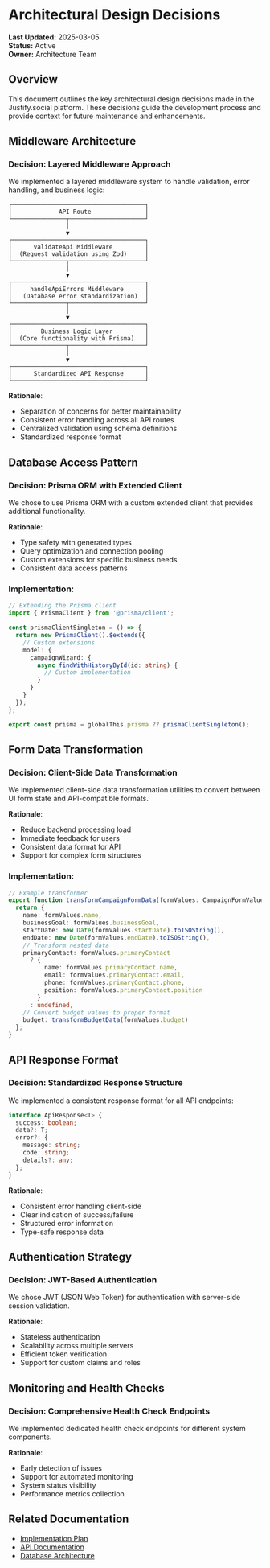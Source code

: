 # Architectural Design Decisions

**Last Updated:** 2025-03-05  
**Status:** Active  
**Owner:** Architecture Team

## Overview

This document outlines the key architectural design decisions made in the Justify.social platform. These decisions guide the development process and provide context for future maintenance and enhancements.

## Middleware Architecture

### Decision: Layered Middleware Approach

We implemented a layered middleware system to handle validation, error handling, and business logic:

```
┌─────────────────────────────────────┐
│             API Route               │
└───────────────┬─────────────────────┘
                │
                ▼
┌─────────────────────────────────────┐
│      validateApi Middleware         │
│  (Request validation using Zod)     │
└───────────────┬─────────────────────┘
                │
                ▼
┌─────────────────────────────────────┐
│     handleApiErrors Middleware      │
│   (Database error standardization)  │
└───────────────┬─────────────────────┘
                │
                ▼
┌─────────────────────────────────────┐
│        Business Logic Layer         │
│  (Core functionality with Prisma)   │
└───────────────┬─────────────────────┘
                │
                ▼
┌─────────────────────────────────────┐
│      Standardized API Response      │
└─────────────────────────────────────┘
```

**Rationale**:
- Separation of concerns for better maintainability
- Consistent error handling across all API routes
- Centralized validation using schema definitions
- Standardized response format

## Database Access Pattern

### Decision: Prisma ORM with Extended Client

We chose to use Prisma ORM with a custom extended client that provides additional functionality.

**Rationale**:
- Type safety with generated types
- Query optimization and connection pooling
- Custom extensions for specific business needs
- Consistent data access patterns

### Implementation:

```typescript
// Extending the Prisma client
import { PrismaClient } from '@prisma/client';

const prismaClientSingleton = () => {
  return new PrismaClient().$extends({
    // Custom extensions
    model: {
      campaignWizard: {
        async findWithHistoryById(id: string) {
          // Custom implementation
        }
      }
    }
  });
};

export const prisma = globalThis.prisma ?? prismaClientSingleton();
```

## Form Data Transformation

### Decision: Client-Side Data Transformation

We implemented client-side data transformation utilities to convert between UI form state and API-compatible formats.

**Rationale**:
- Reduce backend processing load
- Immediate feedback for users
- Consistent data format for API
- Support for complex form structures

### Implementation:

```typescript
// Example transformer
export function transformCampaignFormData(formValues: CampaignFormValues): CampaignApiPayload {
  return {
    name: formValues.name,
    businessGoal: formValues.businessGoal,
    startDate: new Date(formValues.startDate).toISOString(),
    endDate: new Date(formValues.endDate).toISOString(),
    // Transform nested data
    primaryContact: formValues.primaryContact 
      ? {
          name: formValues.primaryContact.name,
          email: formValues.primaryContact.email,
          phone: formValues.primaryContact.phone,
          position: formValues.primaryContact.position
        }
      : undefined,
    // Convert budget values to proper format
    budget: transformBudgetData(formValues.budget)
  };
}
```

## API Response Format

### Decision: Standardized Response Structure

We implemented a consistent response format for all API endpoints:

```typescript
interface ApiResponse<T> {
  success: boolean;
  data?: T;
  error?: {
    message: string;
    code: string;
    details?: any;
  };
}
```

**Rationale**:
- Consistent error handling client-side
- Clear indication of success/failure
- Structured error information
- Type-safe response data

## Authentication Strategy

### Decision: JWT-Based Authentication

We chose JWT (JSON Web Token) for authentication with server-side session validation.

**Rationale**:
- Stateless authentication
- Scalability across multiple servers
- Efficient token verification
- Support for custom claims and roles

## Monitoring and Health Checks

### Decision: Comprehensive Health Check Endpoints

We implemented dedicated health check endpoints for different system components.

**Rationale**:
- Early detection of issues
- Support for automated monitoring
- System status visibility
- Performance metrics collection

## Related Documentation

- [Implementation Plan](./implementation-plan.md)
- [API Documentation](../apis/overview.md)
- [Database Architecture](../database/overview.md) 